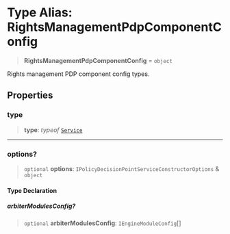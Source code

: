 # Type Alias: RightsManagementPdpComponentConfig

> **RightsManagementPdpComponentConfig** = `object`

Rights management PDP component config types.

## Properties

### type

> **type**: *typeof* [`Service`](../variables/RightsManagementPdpComponentType.md#service)

***

### options?

> `optional` **options**: `IPolicyDecisionPointServiceConstructorOptions` & `object`

#### Type Declaration

##### arbiterModulesConfig?

> `optional` **arbiterModulesConfig**: `IEngineModuleConfig`[]
